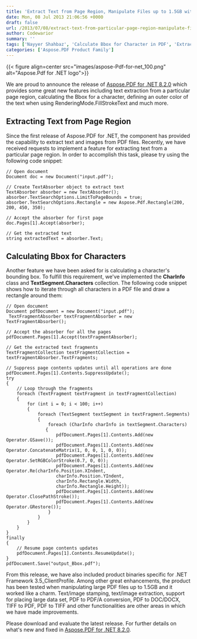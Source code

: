 ```yaml
---
title: 'Extract Text from Page Region, Manipulate Files up to 1.5GB with Aspose.PDF for .NET 8.2.0'
date: Mon, 08 Jul 2013 21:06:56 +0000
draft: false
url: /2013/07/08/extract-text-from-particular-page-region-manipulate-files-up-to-1.5-gb/
author: Codewarior
summary: ''
tags: ['Nayyer Shahbaz', 'Calculate Bbox for Character in PDF', 'Extract Text from Page Region in PDF']
categories: ['Aspose.PDF Product Family']
---
```




{{< figure align=center src="images/aspose-Pdf-for-net_100.png" alt="Aspose.Pdf for .NET logo">}}


We are proud to announce the release of [Aspose.PDF for .NET 8.2.0][1] which provides some great new features including text extraction from a particular page region, calculating the Bbox for a character, defining an outer color of the text when using RenderingMode.FillStrokeText and much more.

## Extracting Text from Page Region

Since the first release of Aspose.PDF for .NET, the component has provided the capability to extract text and images from PDF files. Recently, we have received requests to implement a feature for extracting text from a particular page region. In order to accomplish this task, please try using the following code snippet:

```
// Open document
Document doc = new Document("input.pdf");

// Create TextAbsorber object to extract text
TextAbsorber absorber = new TextAbsorber();
absorber.TextSearchOptions.LimitToPageBounds = true;
absorber.TextSearchOptions.Rectangle = new Aspose.Pdf.Rectangle(200, 200, 450, 350);

// Accept the absorber for first page
doc.Pages[1].Accept(absorber);

// Get the extracted text
string extractedText = absorber.Text;
```

## Calculating Bbox for Characters

Another feature we have been asked for is calculating a character's bounding box. To fulfill this requirement, we've implemented the **CharInfo** class and **TextSegment.Characters** collection. The following code snippet shows how to iterate through all characters in a PDF file and draw a rectangle around them:

```
// Open document
Document pdfDocument = new Document("input.pdf");
 TextFragmentAbsorber textFragmentAbsorber = new TextFragmentAbsorber();

// Accept the absorber for all the pages
pdfDocument.Pages[1].Accept(textFragmentAbsorber);

// Get the extracted text fragments
TextFragmentCollection textFragmentCollection = textFragmentAbsorber.TextFragments;

// Suppress page contents updates until all operations are done
pdfDocument.Pages[1].Contents.SuppressUpdate();
try
{
    // Loop through the fragments
    foreach (TextFragment textFragment in textFragmentCollection)
    {
        for (int i = 0; i < 100; i++)
        {
            foreach (TextSegment textSegment in textFragment.Segments)
            {
                foreach (CharInfo charInfo in textSegment.Characters)
               {
                   pdfDocument.Pages[1].Contents.Add(new Operator.GSave());
                   pdfDocument.Pages[1].Contents.Add(new Operator.ConcatenateMatrix(1, 0, 0, 1, 0, 0));
                   pdfDocument.Pages[1].Contents.Add(new Operator.SetRGBColorStroke(0.7, 0, 0));
                   pdfDocument.Pages[1].Contents.Add(new Operator.Re(charInfo.Position.XIndent,
                   charInfo.Position.YIndent,
                   charInfo.Rectangle.Width,
                   charInfo.Rectangle.Height));
                   pdfDocument.Pages[1].Contents.Add(new Operator.ClosePathStroke());
                   pdfDocument.Pages[1].Contents.Add(new Operator.GRestore());
                }
            }
        }
    }
}
finally
{
    // Resume page contents updates
    pdfDocument.Pages[1].Contents.ResumeUpdate();
}
pdfDocument.Save("output_Bbox.pdf");
```

From this release, we have also included product binaries specific for .NET Framework 3.5\_ClientProfile. Among other great enhancements, the product has been tested when manipulating large PDF files up to 1.5GB and it worked like a charm. Text/image stamping, text/image extraction, support for placing large data set, PDF to PDF/A conversion, PDF to DOC/DOCX, TIFF to PDF, PDF to TIFF and other functionalities are other areas in which we have made improvements.

Please download and evaluate the latest release. For further details on what's new and fixed in [Aspose.PDF for .NET 8.2.0][2].




[1]: https://downloads.aspose.com/pdf/net
[2]: https://downloads.aspose.com/pdf/net




